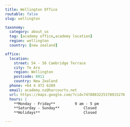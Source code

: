 ```yaml
---
title: Wellington Office
routable: false
slug: wellington

taxonomy:
  category: about_us
  tag: [academy office,academy location]
  region: wellington
  country: [new zealand]

office:
  location:
    street: 54 - 56 Cambridge Terrace
    city: Te Aro
    region: Wellington
    postcode: 6011
    country: New Zealand
  phone: +64 4 472 6209
  email: academy.nz@harcourts.net
  url: https://maps.google.com/?cid=7478083225378915276
  hours: |
    **Monday - Friday**			9 am - 5 pm
    **Saturday - Sunday**			Closed
    **Holidays**					Closed

---
```

